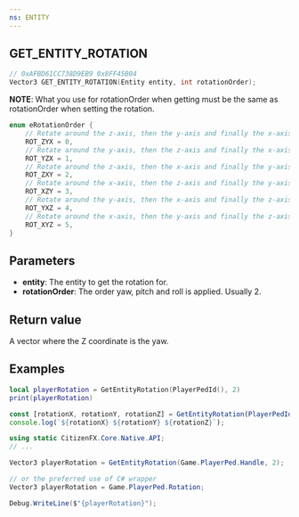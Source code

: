 ```yaml
---
ns: ENTITY
---
```

## GET_ENTITY_ROTATION

```c
// 0xAFBD61CC738D9EB9 0x8FF45B04
Vector3 GET_ENTITY_ROTATION(Entity entity, int rotationOrder);
```

**NOTE**: What you use for rotationOrder when getting must be the same as rotationOrder when setting the rotation.


```c
enum eRotationOrder {
    // Rotate around the z-axis, then the y-axis and finally the x-axis.
    ROT_ZYX = 0,
    // Rotate around the y-axis, then the z-axis and finally the x-axis.
    ROT_YZX = 1,
    // Rotate around the z-axis, then the x-axis and finally the y-axis.
    ROT_ZXY = 2,
    // Rotate around the x-axis, then the z-axis and finally the y-axis.
    ROT_XZY = 3,
    // Rotate around the y-axis, then the x-axis and finally the z-axis.
    ROT_YXZ = 4,
    // Rotate around the x-axis, then the y-axis and finally the z-axis.
    ROT_XYZ = 5,
}
```

## Parameters
* **entity**: The entity to get the rotation for.
* **rotationOrder**: The order yaw, pitch and roll is applied. Usually 2.

## Return value
A vector where the Z coordinate is the yaw.

## Examples

```lua
local playerRotation = GetEntityRotation(PlayerPedId(), 2)
print(playerRotation)
```

```js
const [rotationX, rotationY, rotationZ] = GetEntityRotation(PlayerPedId(), 2);
console.log(`${rotationX} ${rotationY} ${rotationZ}`);
```

```cs
using static CitizenFX.Core.Native.API;
// ...

Vector3 playerRotation = GetEntityRotation(Game.PlayerPed.Handle, 2);

// or the preferred use of C# wrapper
Vector3 playerRotation = Game.PlayerPed.Rotation;

Debug.WriteLine($"{playerRotation}");
```
